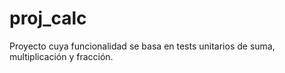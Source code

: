 # proj_calc
Proyecto cuya funcionalidad se basa en tests unitarios de suma, multiplicación y fracción.
